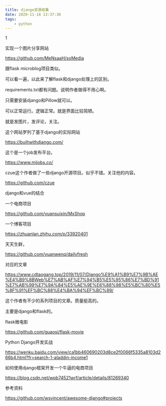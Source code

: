 ```yaml
---
title: django资源收集
date: 2020-11-18 13:37:30
tags:
	- python
---
```


1



实现一个图片分享网站

https://github.com/MeNsaaH/soMedia

跟flask microblog项目类似。

可以看一遍，以此来了解flask和django处理上的区别。

requirements.txt都有问题。说明作者做得不用心啊。

只需要安装django和Pillow就可以。

可以正常运行。逻辑正常。就是界面比较简陋。

就是发图片，发评论，关注。



这个网站罗列了基于django的实际网站

https://builtwithdjango.com/



这个是一个job发布平台。

https://www.mijobs.co/



czue这个作者做了一些django开源项目。似乎不错。关注他的内容。

https://github.com/czue



django和vue的结合

一个电商项目

https://github.com/yuansuixin/MxShop

一个博客项目

https://zhuanlan.zhihu.com/p/33920401

天天生鲜，

https://github.com/yuanwenq/dailyfresh

对应的文章

https://www.cdtaogang.top/2019/11/07/Django%E9%A1%B9%E7%9B%AE%E4%B9%8BWeb%E7%AB%AF%E7%94%B5%E5%95%86%E7%BD%91%E7%AB%99%E7%9A%84%E5%AE%9E%E6%88%98%E5%BC%80%E5%8F%91%EF%BC%88%E4%BA%94%EF%BC%89/

这个作者有不少的系列项目的文章。质量挺高的。

主要是django和flask的。



flask微电影

https://github.com/guaosi/flask-movie



Python Django开发实战

https://wenku.baidu.com/view/ca1bb460690203d8ce2f0066f5335a8103d266b4.html?fr=search-1-aladdin-income1

如何使用django框架开发一个牛逼的电商项目

https://blog.csdn.net/wpb74521wrf/article/details/81269340



参考资料

https://github.com/wsvincent/awesome-django#projects

